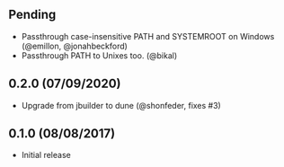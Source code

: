 Pending
-------

* Passthrough case-insensitive PATH and SYSTEMROOT on Windows (@emillon,
  @jonahbeckford)
* Passthrough PATH to Unixes too. (@bikal)

0.2.0 (07/09/2020)
------------------

* Upgrade from jbuilder to dune (@shonfeder, fixes #3)

0.1.0 (08/08/2017)
------------------

* Initial release
